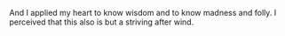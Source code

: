 And I applied my heart to know wisdom and to know madness and folly. I perceived that this also is but a striving after wind.
